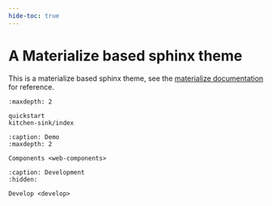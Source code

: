 ```yaml
---
hide-toc: true
---
```



# A Materialize based sphinx theme

This is a materialize based sphinx theme, see the [materialize documentation](https://materializeweb.com/) for reference. 



```{toctree}
:maxdepth: 2

quickstart
kitchen-sink/index
```

```{toctree}
:caption: Demo
:maxdepth: 2

Components <web-components>
```

```{toctree}
:caption: Development
:hidden:

Develop <develop>
```
